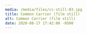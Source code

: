 ```yaml
---
media: /media/files/cc-still-03.jpg
title: Common Carrier (film still)
alt: Common Carrier (film still)
date: 2020-08-17 17:42:00 -0500
---
```

